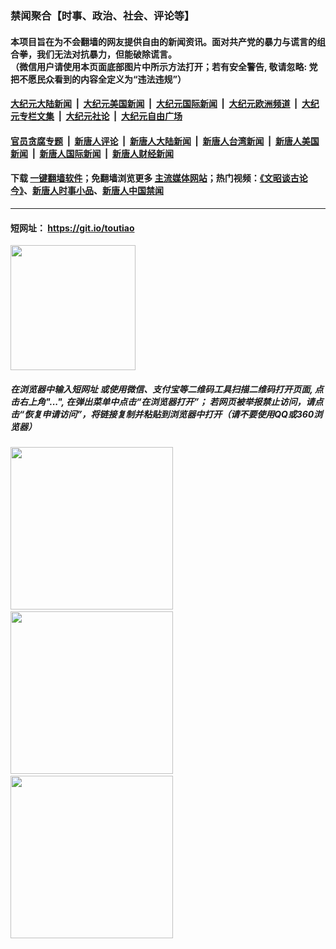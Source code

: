 ### 禁闻聚合【时事、政治、社会、评论等】

#### 本项目旨在为不会翻墙的网友提供自由的新闻资讯。面对共产党的暴力与谎言的组合拳，我们无法对抗暴力，但能破除谎言。<br/>（微信用户请使用本页面底部图片中所示方法打开；若有安全警告, 敬请忽略: 党把不愿民众看到的内容全定义为“违法违规”）

#### [大纪元大陆新闻](indexes/nsc413.md?t=01231530) &nbsp;|&nbsp; [大纪元美国新闻](indexes/nsc412.md?t=01231530) &nbsp;|&nbsp; [大纪元国际新闻](indexes/nsc418.md?t=01231530) &nbsp;|&nbsp; [大纪元欧洲频道](indexes/nsc974.md?t=01231530) &nbsp;|&nbsp; [大纪元专栏文集](indexes/nsc423.md?t=01231530) &nbsp;|&nbsp; [大纪元社论](indexes/nsc422.md?t=01231530) &nbsp;|&nbsp; [大纪元自由广场](indexes/nsc993.md?t=01231530)

#### [官员贪腐专题](indexes/prog1138.md?t=01231530) &nbsp;|&nbsp; [新唐人评论](indexes/news207.md?t=01231530) &nbsp;|&nbsp; [新唐人大陆新闻](indexes/news204.md?t=01231530) &nbsp;|&nbsp; [新唐人台湾新闻](indexes/news206.md?t=01231530) &nbsp;|&nbsp; [新唐人美国新闻](indexes/news203.md?t=01231530) &nbsp;|&nbsp; [新唐人国际新闻](indexes/news202.md?t=01231530) &nbsp;|&nbsp; [新唐人财经新闻](indexes/news208.md?t=01231530)

#### 下载 [一键翻墙软件](https://github.com/gfw-breaker/nogfw/blob/master/README.md?t=01231530)；免翻墙浏览更多 [主流媒体网站](https://github.com/gfw-breaker/ssr-accounts/blob/master/README.md?t=01231530)；热门视频：[《文昭谈古论今》](https://github.com/gfw-breaker/wenzhao/blob/master/README.md?t=01231530)、[新唐人时事小品](https://github.com/gfw-breaker/ntdtv-comedy/blob/master/README.md?t=01231530)、[新唐人中国禁闻](https://github.com/gfw-breaker/ntdtv-news/blob/master/README.md?t=01231530)

----

#### 短网址： https://git.io/toutiao
<img src="https://raw.githubusercontent.com/gfw-breaker/banned-news/master/scripts/img/qr.png" width="200px"/>  

##### 在浏览器中输入短网址 或使用微信、支付宝等二维码工具扫描二维码打开页面, 点击右上角"...", 在弹出菜单中点击“在浏览器打开”； 若网页被举报禁止访问，请点击“恢复申请访问”，将链接复制并粘贴到浏览器中打开（请不要使用QQ或360浏览器）

<img src="https://raw.githubusercontent.com/gfw-breaker/banned-news/master/scripts/img/1.png" width="260px"/> &nbsp; <img src="https://raw.githubusercontent.com/gfw-breaker/banned-news/master/scripts/img/2.png" width="260px"/> &nbsp; <img src="https://raw.githubusercontent.com/gfw-breaker/banned-news/master/scripts/img/3.png" width="260px"/>
